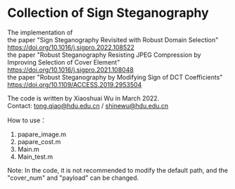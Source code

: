# Collection of Sign Steganography    

The implementation of   
the paper "Sign Steganography Revisited with Robust Domain Selection"   
https://doi.org/10.1016/j.sigpro.2022.108522   
the paper "Robust Steganography Resisting JPEG Compression by Improving Selection of Cover Element"   https://doi.org/10.1016/j.sigpro.2021.108048   
the paper "Robust Steganography by Modifying Sign of DCT Coefficients"  
https://doi.org/10.1109/ACCESS.2019.2953504

The code is written by Xiaoshuai Wu in March 2022.  
Contact: tong.qiao@hdu.edu.cn / shinewu@hdu.edu.cn

How to use：
1. papare_image.m
2. papare_cost.m
3. Main.m
4. Main_test.m  

Note: In the code, it is not recommended to modify the default path, and the "cover_num" and "payload" can be changed.
